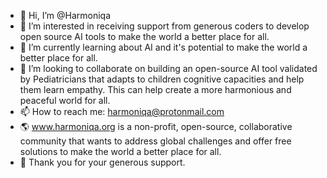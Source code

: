 - 👋 Hi, I’m @Harmoniqa
- 👀 I’m interested in receiving support from generous coders to develop open source AI tools to make the world a better place for all.
- 🌱 I’m currently learning about AI and it's potential to make the world a better place for all.
- 💞️ I’m looking to collaborate on building an open-source AI tool validated by Pediatricians that adapts to children cognitive capacities and help them learn empathy. This can help create a more harmonious and peaceful world for all. 
- 📫 How to reach me: harmoniqa@protonmail.com
- 🌎 www.harmoniqa.org is a non-profit, open-source, collaborative community that wants to address global challenges and offer free solutions to make the world a better place for all.
- 💚 Thank you for your generous support. 
<!---
--->
